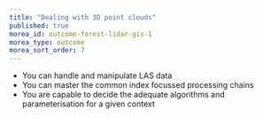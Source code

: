 ```yaml
---
title: "Dealing with 3D point clouds"
published: true
morea_id: outcome-forest-lidar-gis-1
morea_type: outcome
morea_sort_order: 7
---
```


  * You can handle and manipulate LAS data
  * You can master the common index focussed processing chains 
  * You are capable to decide the adequate algorithms and parameterisation for  a given context